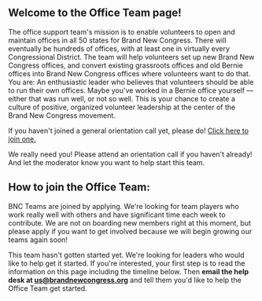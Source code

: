## Welcome to the Office Team page!

The office support team's mission is to enable volunteers to open and maintain offices in all 50 states for Brand New Congress. There will eventually be hundreds of offices, with at least one in virtually every Congressional District. The team will help volunteers set up new Brand New Congress offices, and convert existing grassroots offices and old Bernie offices into Brand New Congress offices where volunteers want to do that. You are: An enthusiastic leader who believes that volunteers should be able to run their own offices. Maybe you've worked in a Bernie office yourself &mdash; either that was run well, or not so well. This is your chance to create a culture of positive, organized volunteer leadership at the center of the Brand New Congress movement.

If you haven't joined a general orientation call yet, please do! [Click here to join one.](/call)

We really need you! Please attend an orientation call if you haven't already! And let the moderator know you want to help start this team.

## How to join the Office Team:

BNC Teams are joined by applying. We're looking for team players who work really well with others and have significant time each week to contribute. We are not on boarding new members right at this moment, but please apply if you want to get involved because we will begin growing our teams again soon!

This team hasn't gotten started yet. We're looking for leaders who would like to help get it started. If you're interested, your first step is to read the information on this page including the timeline below. Then **email the help desk at [us@brandnewcongress.org](mailto:us@brandnewcongress.org)** and tell them you'd like to help the Office Team get started.
